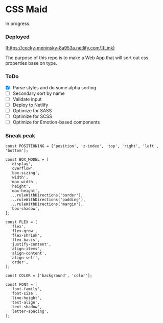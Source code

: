 # CSS Maid

In progress.

### Deployed

[https://cocky-meninsky-8a953a.netlify.com/](Link)

The purpose of this repo is to make a Web App that will sort out css properties base on type.

### ToDo

* [x] Parse styles and do some alpha sorting
* [ ] Secondary sort by name
* [ ] Validate input
* [ ] Deploy to Netlify
* [ ] Optimize for SASS
* [ ] Optimize for SCSS
* [ ] Optimize for Emotion-based components

### Sneak peak

```
const POSITIONING = ['position', 'z-index', 'top', 'right', 'left', 'bottom'];

const BOX_MODEL = [
  'display',
  'overflow',
  'box-sizing',
  'width',
  'max-width',
  'height',
  'max-height',
  ...ruleWithDirections('border'),
  ...ruleWithDirections('padding'),
  ...ruleWithDirections('margin'),
  'box-shadow',
];

const FLEX = [
  'flex',
  'flex-grow',
  'flex-shrink',
  'flex-basis',
  'justify-content',
  'align-items',
  'align-content',
  'align-self',
  'order',
];

const COLOR = ['background', 'color'];

const FONT = [
  'font-family',
  'font-size',
  'line-height',
  'text-align',
  'text-shadow',
  'letter-spacing',
];
```
